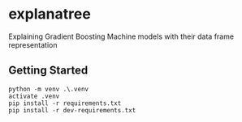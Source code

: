 # explanatree
Explaining Gradient Boosting Machine models with their data frame representation

## Getting Started

```
python -m venv .\.venv
activate .venv
pip install -r requirements.txt
pip install -r dev-requirements.txt
```